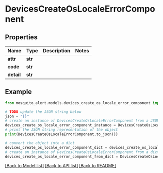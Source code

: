 # DevicesCreateOsLocaleErrorComponent


## Properties

Name | Type | Description | Notes
------------ | ------------- | ------------- | -------------
**attr** | **str** |  | 
**code** | **str** |  | 
**detail** | **str** |  | 

## Example

```python
from mosquito_alert.models.devices_create_os_locale_error_component import DevicesCreateOsLocaleErrorComponent

# TODO update the JSON string below
json = "{}"
# create an instance of DevicesCreateOsLocaleErrorComponent from a JSON string
devices_create_os_locale_error_component_instance = DevicesCreateOsLocaleErrorComponent.from_json(json)
# print the JSON string representation of the object
print(DevicesCreateOsLocaleErrorComponent.to_json())

# convert the object into a dict
devices_create_os_locale_error_component_dict = devices_create_os_locale_error_component_instance.to_dict()
# create an instance of DevicesCreateOsLocaleErrorComponent from a dict
devices_create_os_locale_error_component_from_dict = DevicesCreateOsLocaleErrorComponent.from_dict(devices_create_os_locale_error_component_dict)
```
[[Back to Model list]](../README.md#documentation-for-models) [[Back to API list]](../README.md#documentation-for-api-endpoints) [[Back to README]](../README.md)



